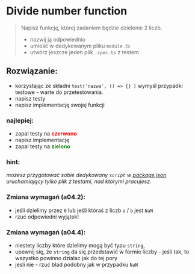 # Divide number function

> Napisz funkcję, której zadaniem będzie dzielenie 2 liczb.  
> - nazwij ją odpowiednio
> - umieść w dedykowanym pliku `module` .ts
> - utwórz jeszcze jeden plik `.spec.ts` z testem

## Rozwiązanie:

- korzystając ze składni `test('nazwa', () => {} )` wymyśl przypadki testowe - warte do przetestowania.
- napisz testy
- napisz implementację swojej funkcji

### najlepiej:
- zapal testy na <strong style="color: red">czerwono</strong>
- napisz implementację
- zapal testy na <strong style="color: green">zielono</strong>
                      

### hint:
_możesz przygotować sobie dedykowany `script` w [package.json](../../../package.json) uruchamiający tylko plik z testami, nad którymi pracujesz._


### Zmiana wymagań (a04.2):
- jeśli dzielimy przez `0` lub jeśli któraś z liczb `a` / `b` jest `NaN` 
- rzuć odpowiedni wyjątek!

### Zmiana wymagań (a04.4):
- niestety liczby które dzielimy mogą być typu `string`,
- upewnij się, że `string` da się przedstawić w formie liczby - jeśli tak, to wszystko powinno dzialac jak do tej pory
- jesli nie - rzuć blad podobny jak w przypadku `NaN`